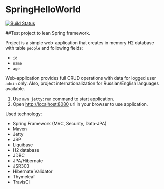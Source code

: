 # SpringHelloWorld

[![Build Status](https://travis-ci.org/flexjoy/SpringHelloWorld.svg?branch=master)](https://travis-ci.org/flexjoy/SpringHelloWorld)

##Test project to lean Spring framework.

Project is a simple web-application that creates in memory H2 database with table `people` and following fields:
 
 - `id`
 - `name`
 - `age`
 
Web-application provides full CRUD operations with data for logged user `admin` only.
Also, project internationalization for Russian/English languages available.

1. Use `mvn jetty:run` command to start application.
2. Open <http://localhost:8080> url in your browser to use application. 
 

Used technology:

 - Spring Framework (MVC, Security, Data-JPA)
 - Maven
 - Jetty
 - JSP
 - Liquibase
 - H2 database
 - JDBC
 - JPA/Hibernate
 - JSR303
 - Hibernate Validator
 - Thymeleaf
 - TravisCI
 
